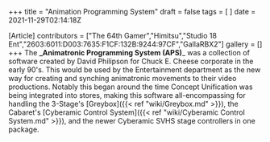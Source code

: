 +++
title = "Animation Programming System"
draft = false
tags = [ ]
date = 2021-11-29T02:14:18Z

[Article]
contributors = ["The 64th Gamer","Himitsu","Studio 18 Ent","2603:6011:D003:7635:F1CF:132B:9244:97CF","GallaRBX2"]
gallery = []
+++
The **_Animatronic Programming System (APS)**_ was a collection of software created by David Philipson for Chuck E. Cheese corporate in the early 90's. This would be used by the Entertainment department as the new way for creating and synching animatronic movements to their video productions. Notably this began around the time Concept Unification was being integrated into stores, making this software all-encompassing for handling the 3-Stage's [Greybox]({{< ref "wiki/Greybox.md" >}}), the Cabaret's [Cyberamic Control System]({{< ref "wiki/Cyberamic Control System.md" >}}), and the newer Cyberamic SVHS stage controllers in one package.